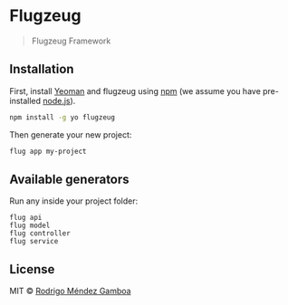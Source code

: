 # Flugzeug

> Flugzeug Framework

## Installation

First, install [Yeoman](http://yeoman.io) and flugzeug using [npm](https://www.npmjs.com/) (we assume you have pre-installed [node.js](https://nodejs.org/)).

```bash
npm install -g yo flugzeug
```

Then generate your new project:

```bash
flug app my-project
```

## Available generators

Run any inside your project folder:

```
flug api
flug model
flug controller
flug service
```

## License

MIT © [Rodrigo Méndez Gamboa](http://rodrigomendez.me)
